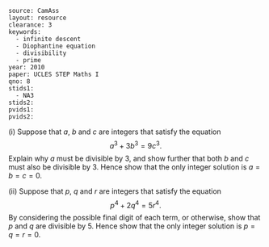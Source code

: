 ````
source: CamAss
layout: resource
clearance: 3
keywords: 
  - infinite descent
  - Diophantine equation
  - divisibility
  - prime
year: 2010
paper: UCLES STEP Maths I
qno: 8
stids1:
  - NA3
stids2:
pvids1:
pvids2:

````

(i) Suppose that $a$, $b$ and $c$ are integers that satisfy the equation
$$a^3 + 3b^3 = 9c^3.$$
Explain why $a$ must be divisible by $3$, and show further that both $b$ and $c$ must also be divisible by $3$. Hence show that the only integer solution is $a = b = c = 0$.

(ii) Suppose that $p$, $q$ and $r$ are integers that satisfy the equation
$$p^4 + 2q^4 = 5r^4.$$
By considering the possible final digit of each term, or otherwise, show that $p$ and $q$ are divisible by $5$. Hence show that the only integer solution is $p = q = r = 0$.
